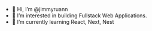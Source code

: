 - 👋 Hi, I’m @jimmyruann
- 👀 I’m interested in building Fullstack Web Applications.
- 🌱 I’m currently learning React, Next, Nest

